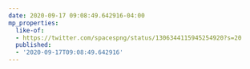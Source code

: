 ```yaml
---
date: 2020-09-17 09:08:49.642916-04:00
mp_properties:
  like-of:
  - https://twitter.com/spacespng/status/1306344115945254920?s=20
  published:
  - '2020-09-17T09:08:49.642916'
---
```


